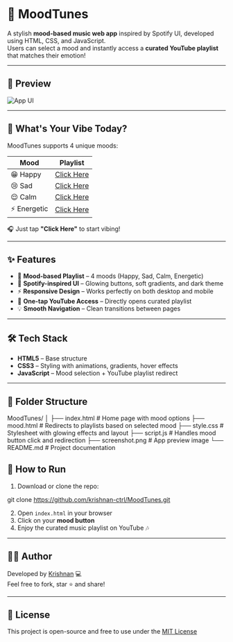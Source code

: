 # 🎵 MoodTunes

A stylish **mood-based music web app** inspired by Spotify UI, developed using HTML, CSS, and JavaScript.  
Users can select a mood and instantly access a **curated YouTube playlist** that matches their emotion!

---

## 📸 Preview

![App UI](screenshot.png)

---

## 🧠 What's Your Vibe Today?

MoodTunes supports 4 unique moods:

| Mood       | Playlist |
|------------|----------|
| 😁 Happy    | [Click Here](https://youtube.com/playlist?list=PLaZ8DgRHYD_qT3k1B5PZCOgzs8-SR0fxR) |
| 😢 Sad      | [Click Here](https://youtube.com/playlist?list=PLA-8U9tOtMXtknM6lZbXOyobtRoK2xPQt) |
| 😌 Calm     | [Click Here](https://youtube.com/playlist?list=PL_DaWb6RFQc39EDKQ-P3iEtg7osX8jfb-) |
| ⚡ Energetic | [Click Here](https://youtube.com/playlist?list=PLTje1HyJQa0SuZ4l5pWlbQ1LxG0J2hKbj) |

🎧 Just tap **"Click Here"** to start vibing!

---

## ✨ Features

- 🎯 **Mood-based Playlist** – 4 moods (Happy, Sad, Calm, Energetic)
- 🎨 **Spotify-inspired UI** – Glowing buttons, soft gradients, and dark theme
- ⚡ **Responsive Design** – Works perfectly on both desktop and mobile
- 🔗 **One-tap YouTube Access** – Directly opens curated playlist
- 💡 **Smooth Navigation** – Clean transitions between pages

---

## 🛠️ Tech Stack

- **HTML5** – Base structure  
- **CSS3** – Styling with animations, gradients, hover effects  
- **JavaScript** – Mood selection + YouTube playlist redirect

---


## 📁 Folder Structure

MoodTunes/ │ ├── index.html           # Home page with mood options ├── mood.html            # Redirects to playlists based on selected mood ├── style.css            # Stylesheet with glowing effects and layout ├── script.js            # Handles mood button click and redirection ├── screenshot.png       # App preview image └── README.md            # Project documentation 


## 🚀 How to Run

1. Download or clone the repo:

git clone https://github.com/krishnan-ctrl/MoodTunes.git

2. Open `index.html` in your browser  
3. Click on your **mood button**  
4. Enjoy the curated music playlist on YouTube 🎶

---

## 🧑‍💻 Author

Developed by [Krishnan](https://github.com/krishnan-ctrl) 💻  
Feel free to fork, star ⭐ and share!

---

## 📜 License

This project is open-source and free to use under the [MIT License](LICENSE)